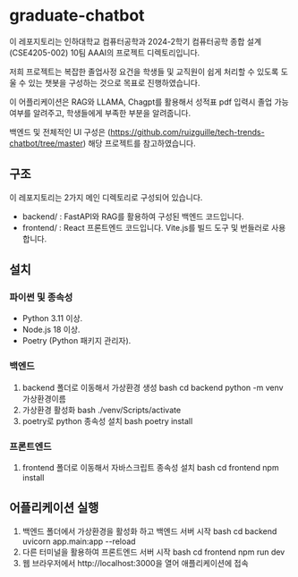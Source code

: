 # graduate-chatbot
이 레포지토리는 인하대학교 컴퓨터공학과 2024-2학기 컴퓨터공학 종합 설계 (CSE4205-002) 10팀 AAAI의 프로젝트 디렉토리입니다.

저희 프로젝트는 복잡한 졸업사정 요건을 학생들 및 교직원이 쉽게 처리할 수 있도록 도울 수 있는 챗봇을 구성하는 것으로 목표로 진행하였습니다.

이 어플리케이션은 RAG와 LLAMA, Chagpt를 활용해서 성적표 pdf 입력시 졸업 가능여부를 알려주고, 학생들에게 부족한 부분을 알려줍니다.

백엔드 및 전체적인 UI 구성은 (https://github.com/ruizguille/tech-trends-chatbot/tree/master) 해당 프로젝트를 참고하였습니다.

## 구조
이 레포지토리는 2가지 메인 디렉토리로 구성되어 있습니다.
- backend/ : FastAPI와 RAG를 활용하여 구성된 백엔드 코드입니다.
- frontend/ : React 프론트엔드 코드입니다. Vite.js를 빌드 도구 및 번들러로 사용합니다.

## 설치
### 파이썬 및 종속성
- Python 3.11 이상.
- Node.js 18 이상.
- Poetry (Python 패키지 관리자).

### 백엔드
1. backend 폴더로 이동해서 가상환경 생성
bash
    cd backend
    python -m venv 가상환경이름
2. 가상환경 활성화
bash
    ./venv/Scripts/activate
3. poetry로 python 종속성 설치
bash
    poetry install

### 프론트엔드
1. frontend 폴더로 이동해서 자바스크립트 종속성 설치
bash
    cd frontend
    npm install

## 어플리케이션 실행
1. 백엔드 폴더에서 가상환경을 활성화 하고 백엔드 서버 시작
bash
    cd backend
    uvicorn app.main:app --reload
2. 다른 터미널을 활용하여 프론트엔드 서버 시작
bash
    cd frontend
    npm run dev
3. 웹 브라우저에서 http://localhost:3000을 열어 애플리케이션에 접속
